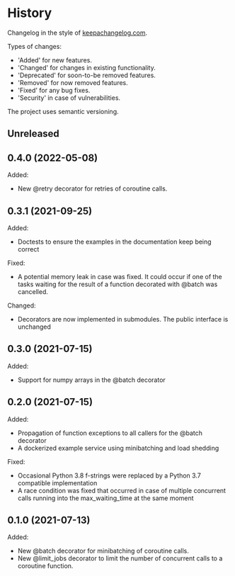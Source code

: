 # History
Changelog in the style of [keepachangelog.com](https://keepachangelog.com/).

Types of changes:
* 'Added' for new features.
* 'Changed' for changes in existing functionality.
* 'Deprecated' for soon-to-be removed features.
* 'Removed' for now removed features.
* 'Fixed' for any bug fixes.
* 'Security' in case of vulnerabilities.

The project uses semantic versioning.

## Unreleased

## 0.4.0 (2022-05-08)
Added:
* New @retry decorator for retries of coroutine calls.

## 0.3.1 (2021-09-25)
Added:
* Doctests to ensure the examples in the documentation keep being correct

Fixed:
* A potential memory leak in case was fixed. It could occur if one of the tasks waiting for the
  result of a function decorated with @batch was cancelled.

Changed:
* Decorators are now implemented in submodules. The public interface is unchanged

## 0.3.0 (2021-07-15)
Added:
* Support for numpy arrays in the @batch decorator

## 0.2.0 (2021-07-15)
Added:
* Propagation of function exceptions to all callers for the @batch decorator
* A dockerized example service using minibatching and load shedding

Fixed:
* Occasional Python 3.8 f-strings were replaced by a Python 3.7 compatible implementation
* A race condition was fixed that occurred in case of multiple concurrent calls running into the
  max_waiting_time at the same moment

## 0.1.0 (2021-07-13)
Added:
* New @batch decorator for minibatching of coroutine calls.
* New @limit_jobs decorator to limit the number of concurrent calls to a coroutine function.
